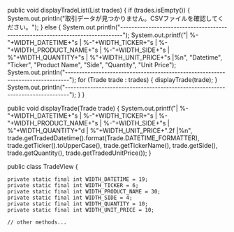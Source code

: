public void displayTradeList(List<Trade> trades) {
    if (trades.isEmpty()) {
        System.out.println("取引データが見つかりません。CSVファイルを確認してください。");
    } else {
        System.out.println("-------------------------------------------------------------------------------");
        System.out.printf("| %-"+WIDTH_DATETIME+"s | %-"+WIDTH_TICKER+"s | %-"+WIDTH_PRODUCT_NAME+"s | %-"+WIDTH_SIDE+"s | %"+WIDTH_QUANTITY+"s | %"+WIDTH_UNIT_PRICE+"s |%n",
                "Datetime", "Ticker", "Product Name", "Side", "Quantity", "Unit Price");
        System.out.println("-------------------------------------------------------------------------------");
        for (Trade trade : trades) {
            displayTrade(trade);
        }
        System.out.println("-------------------------------------------------------------------------------");
    }
}

public void displayTrade(Trade trade) {
    System.out.printf("| %-"+WIDTH_DATETIME+"s | %-"+WIDTH_TICKER+"s | %-"+WIDTH_PRODUCT_NAME+"s | %-"+WIDTH_SIDE+"s | %"+WIDTH_QUANTITY+"d | %"+WIDTH_UNIT_PRICE+".2f |%n",
            trade.getTradedDatetime().format(Trade.DATETIME_FORMATTER),
            trade.getTicker().toUpperCase(),
            trade.getTickerName(),
            trade.getSide(),
            trade.getQuantity(),
            trade.getTradedUnitPrice());
}

public class TradeView {

    private static final int WIDTH_DATETIME = 19;
    private static final int WIDTH_TICKER = 6;
    private static final int WIDTH_PRODUCT_NAME = 30;
    private static final int WIDTH_SIDE = 4;
    private static final int WIDTH_QUANTITY = 10;
    private static final int WIDTH_UNIT_PRICE = 10;

    // other methods...
